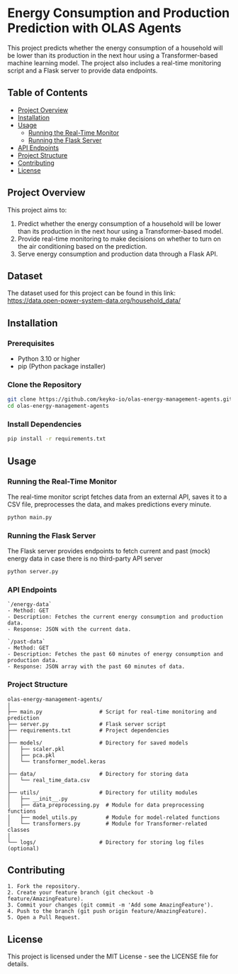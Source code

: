 # Energy Consumption and Production Prediction with OLAS Agents

This project predicts whether the energy consumption of a household will be lower than its production in the next hour using a Transformer-based machine learning model. The project also includes a real-time monitoring script and a Flask server to provide data endpoints.

## Table of Contents
- [Project Overview](#project-overview)
- [Installation](#installation)
- [Usage](#usage)
  - [Running the Real-Time Monitor](#running-the-real-time-monitor)
  - [Running the Flask Server](#running-the-flask-server)
- [API Endpoints](#api-endpoints)
- [Project Structure](#project-structure)
- [Contributing](#contributing)
- [License](#license)

## Project Overview

This project aims to:
1. Predict whether the energy consumption of a household will be lower than its production in the next hour using a Transformer-based model.
2. Provide real-time monitoring to make decisions on whether to turn on the air conditioning based on the prediction.
3. Serve energy consumption and production data through a Flask API.

## Dataset

The dataset used for this project can be found in this link: 
https://data.open-power-system-data.org/household_data/

## Installation

### Prerequisites

- Python 3.10 or higher
- pip (Python package installer)

### Clone the Repository

```sh
git clone https://github.com/keyko-io/olas-energy-management-agents.git
cd olas-energy-management-agents
```

### Install Dependencies

```sh
pip install -r requirements.txt
```

## Usage
### Running the Real-Time Monitor
The real-time monitor script fetches data from an external API, saves it to a CSV file, preprocesses the data, and makes predictions every minute.

```sh
python main.py
```

### Running the Flask Server
The Flask server provides endpoints to fetch current and past (mock) energy data in case there is no third-party API server

```sh
python server.py
```
### API Endpoints
    `/energy-data`
    - Method: GET
    - Description: Fetches the current energy consumption and production data.
    - Response: JSON with the current data.
    
    `/past-data`
    - Method: GET
    - Description: Fetches the past 60 minutes of energy consumption and production data.
    - Response: JSON array with the past 60 minutes of data.

### Project Structure

```
olas-energy-management-agents/
│
├── main.py                  # Script for real-time monitoring and prediction
├── server.py                # Flask server script
├── requirements.txt         # Project dependencies
│
├── models/                  # Directory for saved models
│   ├── scaler.pkl
│   ├── pca.pkl
│   └── transformer_model.keras
│
├── data/                    # Directory for storing data
│   └── real_time_data.csv
│
├── utils/                   # Directory for utility modules
│   ├── __init__.py
│   ├── data_preprocessing.py  # Module for data preprocessing functions
│   ├── model_utils.py         # Module for model-related functions
│   └── transformers.py        # Module for Transformer-related classes
│
└── logs/                    # Directory for storing log files (optional)
```

## Contributing
    1. Fork the repository.
    2. Create your feature branch (git checkout -b feature/AmazingFeature).
    3. Commit your changes (git commit -m 'Add some AmazingFeature').
    4. Push to the branch (git push origin feature/AmazingFeature).
    5. Open a Pull Request.
    
## License

This project is licensed under the MIT License - see the LICENSE file for details.
